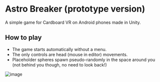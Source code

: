 # Astro Breaker (prototype version)

A simple game for Cardboard VR on Android phones made in Unity.

## How to play
- The game starts automatically without a menu.
- The only controls are head (mouse in editor) movements.
- Placeholder spheres spawn pseudo-randomly in the space around you (not behind you though, no need to look back!)

![image](https://github.com/user-attachments/assets/58ab26f5-6181-4da1-b622-3231c20522d2)

